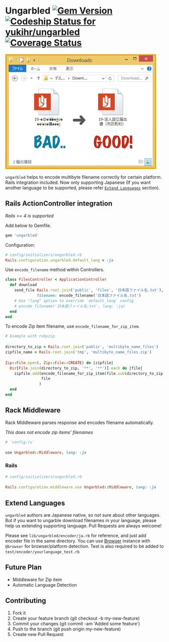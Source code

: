 # Ungarbled [![Gem Version](https://badge.fury.io/rb/ungarbled.svg)](http://badge.fury.io/rb/ungarbled) [![Codeship Status for yukihr/ungarbled](https://codeship.io/projects/02d09c20-038a-0132-b307-2245b76790d6/status)](https://codeship.io/projects/30462) [![Coverage Status](https://coveralls.io/repos/yukihr/ungarbled/badge.png)](https://coveralls.io/r/yukihr/ungarbled)

![ungarbled](./readme/readme.png)

`ungarbled` helps to encode multibyte filename correctly for certain platform. Rails integration included. Now only supporting Japanese (If you want another language to be supported, please refer [`Extend Languages`](#extend-languages) section).

## Rails ActionController integration

_Rails >= 4 is supported_

Add below to Gemfile.

```ruby
gem 'ungarbled'
```

Configuration:

```ruby
# config/initializers/ungarbled.rb
Rails.configuration.ungarbled.default_lang = :ja
```

Use `encode_filename` method within Controllers.

```ruby
class FilesController < ApplicationController
  def download
    send_file Rails.root.join('public', 'files', '日本語ファイル名.txt'),
              filename: encode_filename('日本語ファイル名.txt')
    # Use "lang" option to override `default_lang` config
    # encode_filename('日本語ファイル名.txt', lang: :ja)
  end
end
```

To encode Zip item filename, use `encode_filename_for_zip_item`.

```ruby
# Example with rubyzip

directory_to_zip = Rails.root.join('public', 'multibyte_name_files')
zipfile_name = Rails.root.join('tmp', 'multibyte_name_files.zip')

Zip::File.open(, Zip::File::CREATE) do |zipfile|
  Dir[File.join(directory_to_zip, '**', '**')].each do |file|
    zipfile.add(encode_filename_for_zip_item(file.sub(directory_to_zip, '')),
                file
               )
  end
end
```

## Rack Middleware

Rack Middleware parses response and encodes filename automatically.

_This does not encode zip items' filenames_


```ruby
# `config.ru`

use Ungarbled::Middleware, lang: :ja
```

### Rails

```ruby
# config/initializers/ungarbled.rb

Rails.configuration.middleware.use Ungarbled::Middleware, lang: :ja
```

## Extend Languages

`ungarbled` authors are Japanese native, so not sure about other languages. But if you want to ungarble download filenames in your language, please help us extending supporting language. Pull Requests are always welcome!

Please see `lib/ungarbled/encoder/ja.rb` for reference, and just add encoder file in the same directory. You can use [Browser](https://github.com/fnando/browser) instance with `@browser` for browser/platform detection. Test is also required to be added to `test/encoder/yourlanguage_test.rb`

## Future Plan

* Middleware for Zip item
* Automatic Language Detection

## Contributing

1. Fork it
1. Create your feature branch (git checkout -b my-new-feature)
1. Commit your changes (git commit -am 'Added some feature')
1. Push to the branch (git push origin my-new-feature)
1. Create new Pull Request
